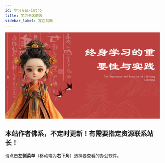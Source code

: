 ```yaml
---
id: 学习专区-intro
title: 学习专区前言
sidebar_label: 写在前面
---
```


![](./学习.png)




## 本站作者佛系，不定时更新！有需要指定资源联系站长！

请点击**左侧菜单**（移动端为**右下角**）选择要查看的办公软件。